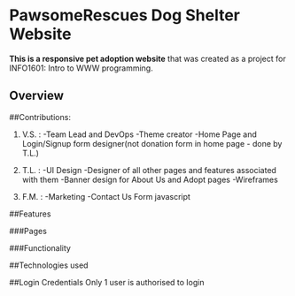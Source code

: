 # PawsomeRescues Dog Shelter Website

**This is a responsive pet adoption website** that was created as a project for INFO1601: Intro to WWW programming.

## Overview


##Contributions:
1. V.S. :
    -Team Lead and DevOps
    -Theme creator
    -Home Page and Login/Signup form designer(not donation form in home page - done by T.L.)

2. T.L. :
    -UI Design
    -Designer of all other pages and features associated with them
    -Banner design for About Us and Adopt pages
    -Wireframes

3. F.M. :
    -Marketing 
    -Contact Us Form javascript


##Features

###Pages


###Functionality

##Technologies used

##Login Credentials
Only 1 user is authorised to login


